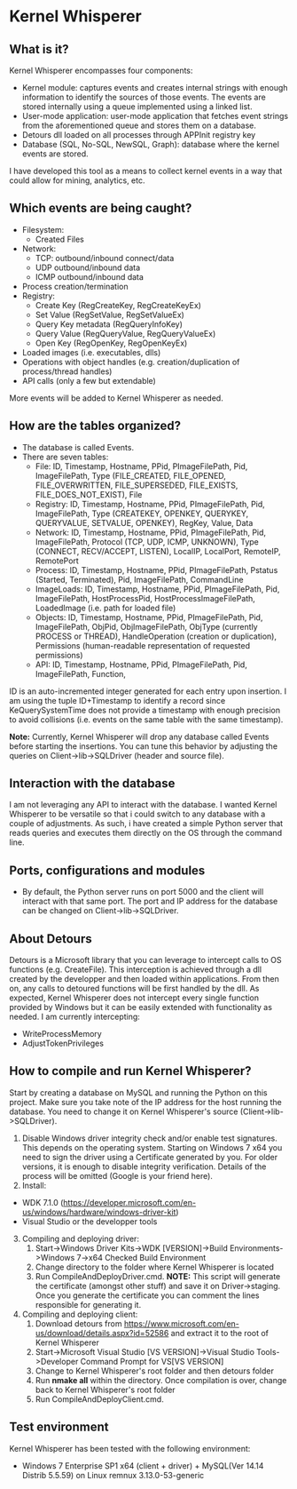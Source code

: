# Kernel Whisperer

## What is it?

Kernel Whisperer encompasses four components:
* Kernel module: captures events and creates internal strings with enough information to identify the sources of those events. The events are stored internally using a queue implemented using a linked list.
* User-mode application: user-mode application that fetches event strings from the aforementioned queue and stores them on a database.
* Detours dll loaded on all processes through APPInit registry key
* Database (SQL, No-SQL, NewSQL, Graph): database where the kernel events are stored. 

I have developed this tool as a means to collect kernel events in a way that could allow for mining, analytics, etc. 

## Which events are being caught?
* Filesystem:
	* Created Files
* Network:
	* TCP: outbound/inbound connect/data 
	* UDP outbound/inbound data
	* ICMP outbound/inbound data
* Process creation/termination
* Registry:
	* Create Key (RegCreateKey, RegCreateKeyEx)
	* Set Value (RegSetValue, RegSetValueEx)
	* Query Key metadata (RegQueryInfoKey) 
	* Query Value (RegQueryValue, RegQueryValueEx)
	* Open Key (RegOpenKey, RegOpenKeyEx)
* Loaded images (i.e. executables, dlls)
* Operations with object handles (e.g. creation/duplication of process/thread handles)
* API calls (only a few but extendable)
	
More events will be added to Kernel Whisperer as needed.

## How are the tables organized?
* The database is called Events.
* There are seven tables:
	* File: ID, Timestamp, Hostname, PPid, PImageFilePath, Pid, ImageFilePath, Type (FILE_CREATED, FILE_OPENED, FILE_OVERWRITTEN, FILE_SUPERSEDED, FILE_EXISTS, FILE_DOES_NOT_EXIST), File
	* Registry: ID, Timestamp, Hostname, PPid, PImageFilePath, Pid, ImageFilePath, Type (CREATEKEY, OPENKEY, QUERYKEY, QUERYVALUE, SETVALUE, OPENKEY), RegKey, Value, Data
	* Network: ID, Timestamp, Hostname, PPid, PImageFilePath, Pid, ImageFilePath, Protocol (TCP, UDP, ICMP, UNKNOWN), Type (CONNECT, RECV/ACCEPT, LISTEN), LocalIP, LocalPort, RemoteIP, RemotePort
	* Process: ID, Timestamp, Hostname, PPid, PImageFilePath, Pstatus (Started, Terminated), Pid, ImageFilePath, CommandLine
	* ImageLoads: ID, Timestamp, Hostname, PPid, PImageFilePath, Pid, ImageFilePath, HostProcessPid, HostProcessImageFilePath, LoadedImage (i.e. path for loaded file)
	* Objects: ID, Timestamp, Hostname, PPid, PImageFilePath, Pid, ImageFilePath, ObjPid, ObjImageFilePath, ObjType (currently PROCESS or THREAD), HandleOperation (creation or duplication), Permissions (human-readable representation of requested permissions)
	* API: ID, Timestamp, Hostname, PPid, PImageFilePath, Pid, ImageFilePath, Function,

ID is an auto-incremented integer generated for each entry upon insertion. I am using the tuple ID+Timestamp to identify a record since KeQuerySystemTime does not provide a timestamp with enough precision to avoid collisions (i.e. events on the same table with the same timestamp).

**Note:** Currently, Kernel Whisperer will drop any database called Events before starting the insertions. You can tune this behavior by adjusting the queries on Client->lib->SQLDriver (header and source file).

## Interaction with the database
I am not leveraging any API to interact with the database. I wanted Kernel Whisperer to be versatile so that i could switch to any database with a couple of adjustments. As such, i have created a simple Python server that reads queries and executes them directly on the OS through the command line. 


## Ports, configurations and modules
* By default, the Python server runs on port 5000 and the client will interact with that same port. The port and IP address for the database can be changed on Client->lib->SQLDriver.

## About Detours
Detours is a Microsoft library that you can leverage to intercept calls to OS functions (e.g. CreateFile). This interception is achieved through a dll created by the developper and then loaded within applications. From then on, any calls to detoured functions will be first handled by the dll. As expected, Kernel Whisperer does not intercept every single function provided by Windows but it can be easily extended with functionality as needed. I am currently intercepting:
* WriteProcessMemory
* AdjustTokenPrivileges

## How to compile and run Kernel Whisperer?
Start by creating a database on MySQL and running the Python on this project. Make sure you take note of the IP address for the host running the database. You need to change it on Kernel Whisperer's source (Client->lib->SQLDriver).

1. Disable Windows driver integrity check and/or enable test signatures. This depends on the operating system. Starting on Windows 7 x64 you need to sign the driver using a Certificate generated by you. For older versions, it is enough to disable integrity verification. Details of the process will be omitted (Google is your friend here).
2. Install:
  * WDK 7.1.0 (https://developer.microsoft.com/en-us/windows/hardware/windows-driver-kit)
  * Visual Studio or the developper tools
3. Compiling and deploying driver:
   1. Start->Windows Driver Kits->WDK [VERSION]->Build Environments->Windows 7->x64 Checked Build Environment
   2. Change directory to the folder where Kernel Whisperer is located
   3. Run CompileAndDeployDriver.cmd. **NOTE:** This script will generate the certificate (amongst other stuff) and save it on Driver->staging. Once you generate the certificate you can comment the lines responsible for generating it.
4. Compiling and deploying client:
   1. Download detours from https://www.microsoft.com/en-us/download/details.aspx?id=52586 and extract it to the root of Kernel Whisperer
   2. Start->Microsoft Visual Studio [VS VERSION]->Visual Studio Tools->Developer Command Prompt for VS[VS VERSION]
   3. Change to Kernel Whisperer's root folder and then detours folder
   4. Run **nmake all** within the directory. Once compilation is over, change back to Kernel Whisperer's root folder
   5. Run CompileAndDeployClient.cmd. 
   

## Test environment

Kernel Whisperer has been tested with the following environment:

* Windows 7 Enterprise SP1 x64 (client + driver) + MySQL(Ver 14.14 Distrib 5.5.59) on Linux remnux 3.13.0-53-generic
